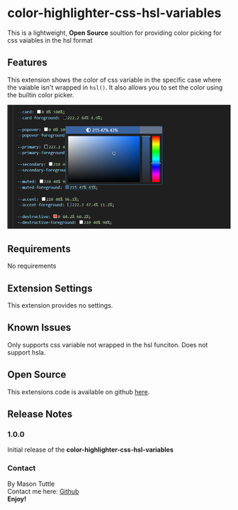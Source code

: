 # color-highlighter-css-hsl-variables

This is a lightweight, **Open Source** soultion for providing color picking for css vaiables in the hsl format

## Features

This extension shows the color of css variable in the specific case where the vaiable isn't wrapped in `hsl()`. It also allows you to set the color using the builtin color picker.

![Example Screenshot](https://raw.githubusercontent.com/Skiffy106/color-highlighter-css-hsl-variables/b1b0be1515f543fb5f9f98fb844bede81a16b2d8/example-screenshot.png)

## Requirements

No requirements

## Extension Settings

This extension provides no settings.

## Known Issues

Only supports css variable not wrapped in the hsl funciton. Does not support hsla.

## Open Source

This extensions code is available on github [here](https://github.com/Skiffy106/color-highlighter-css-hsl-variables).

## Release Notes

### 1.0.0

Initial release of the **color-highlighter-css-hsl-variables**

### Contact

By Mason Tuttle \
Contact me here: [Github](https://github.com/Skiffy106/) \
**Enjoy!**
